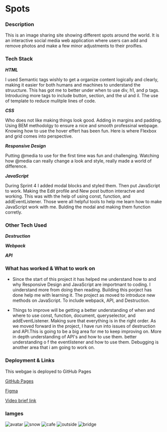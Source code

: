 # Spots

### Description

This is an image sharing site showing different spots around the world. It is an interactive social media web application where users can add and remove photos and make a few minor adjustments to their proifles.

### Tech Stack

**_HTML_**

I used Semantic tags wishly to get a organize content logically and clearly, making it easier for both humans and machines to understand the struucture. This has got me to better under when to use div, h1, and p tags. Introducing more tags to include button, section, and the ul and il. The use of template to reduce mulitple lines of code.

**_CSS_**

Who does not like making things look good. Adding in margins and padding. Using BEM methodolgy to ensure a nice and smooth professinal webpage. Knowing how to use the hover effert has been fun. Here is where Flexbox and grid comes into perspective.

**_Responsive Design_**

Putting @media to use for the first time was fun and challenging. Watching how @media can really change a look and style, really made a world of difference.

**_JavaScript_**

During Sprint 4 I added modal blocks and styled them. Then put JavaScript to work. Making the Edit profile and New post button interactve and working. This was with the help of using const, function, and addEventListener. Those were all helpful tools to help me learn how to make JavaScript work with me. Bulding the modal and making them function corretly.

### Other Tech Used
**_Destruction_**

**_Webpack_**

**_API_**

### What has worked & What to work on

- Since the start of this project it has helped me understand how to and why Responsive Design and JavaScript are importmant to coding. I uinderstand more from doing then reading. Building this porject has done help me with learning it. The project as moved to introduce new methods on JavaScript.  To include webpack, API, and Destruction. 

- Things to improve will be getting a better understanding of when and where to use const, function, document, queryselector, and addEventListener. Making sure that everything is in the right order. As we moved forward in the project, I have run into issues of destruction and API.This is going to be a big area for me to keep improving on. More in depth understanding of API's and how to use them. better understanding o f the eventlistener and how to use them. Debugging is another area that i am going to work on. 

### Deployment & Links

This webgae is deployed to GitHub Pages

[GitHub Pages](https://coleblu84.github.io/se_project_spots/)

[Figma](https://www.figma.com/design/rGnA0eBcxYVOpA4bxmqlyu/Sprint-4-Project-Spots---March-2025?node-id=0-1&p=f&t=260DH13kcY8J8js1-0)

[Video brief link](https://drive.google.com/file/d/1iagKdSniVXz_POyMIA7_uyAnK3csFO7q/view?usp=drive_link)

### Iamges

![avatar](src/images/avatar.jpg)
![snow](src/images/1-photo-by-moritz-feldmann-from-pexels.jpg)
![cafe](src/images/2-photo-by-ceiline-from-pexels.jpg)
![outside](src/images/3-photo-by-tubanur-dogan-from-pexels.jpg)
![bridge](src/images/4-photo-by-maurice-laschet-from-pexels.jpg)
